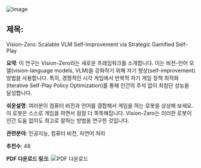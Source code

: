 ![Image](https://cdn-thumbnails.huggingface.co/social-thumbnails/papers/2509.25541.png)
## 제목:
Vision-Zero: Scalable VLM Self-Improvement via Strategic Gamified Self-Play

**요약**:
이 연구는 Vision-Zero라는 새로운 프레임워크를 소개합니다. 이는 비전-언어 모델(vision-language models, VLM)을 강화하기 위해 자기 향상(self-improvement) 방법을 사용합니다. 특히, 경쟁적인 시각 게임에서 반복적 자기 게임 정책 최적화(Iterative Self-Play Policy Optimization)를 통해 인간의 주석 없이 최첨단 성능을 달성합니다.

**쉬운설명**:
여러분이 컴퓨터 비전과 언어를 결합해서 게임을 하는 로봇을 상상해 보세요. 이 로봇은 스스로 게임을 하면서 점점 더 똑똑해집니다. Vision-Zero는 이러한 로봇이 인간 도움 없이도 최고로 잘하는 방법을 연구한 것입니다.

**관련분야**:
인공지능, 컴퓨터 비전, 자연어 처리

**추천수**:
48

**PDF 다운로드 링크**: ![PDF 다운로드](https://arxiv.org/pdf/2509.25541)